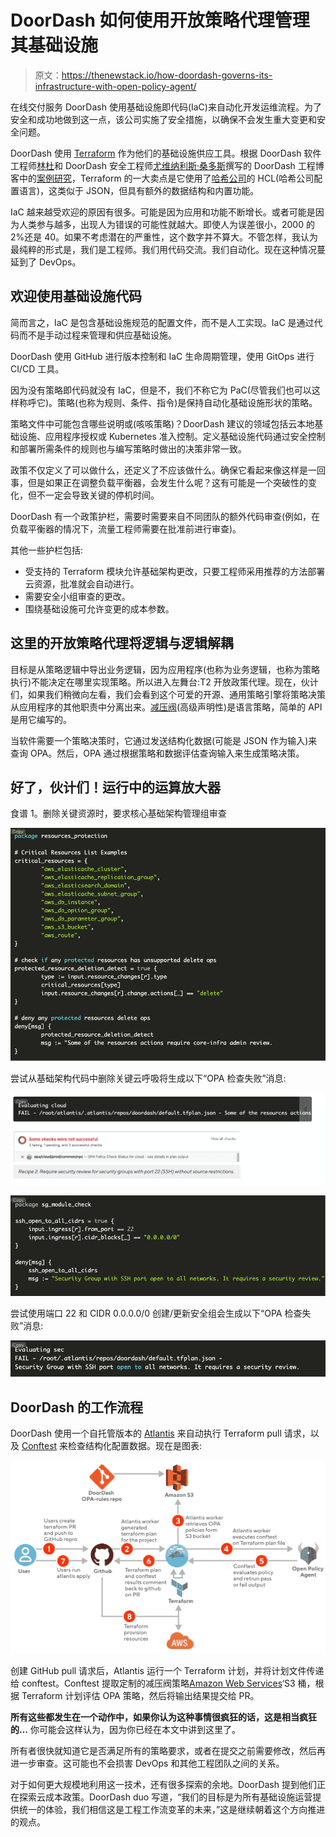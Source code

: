 # DoorDash 如何使用开放策略代理管理其基础设施

> 原文：<https://thenewstack.io/how-doordash-governs-its-infrastructure-with-open-policy-agent/>

在线交付服务 DoorDash 使用基础设施即代码(IaC)来自动化开发运维流程。为了安全和成功地做到这一点，该公司实施了安全措施，以确保不会发生重大变更和安全问题。

DoorDash 使用 [Terraform](https://www.terraform.io/intro) 作为他们的基础设施供应工具。根据 DoorDash 软件工程师[林杜](https://www.linkedin.com/in/lin-du-lance-3b901a29/)和 DoorDash 安全工程师[尤维纳利斯·桑多斯](https://www.linkedin.com/in/juvenal-santos/)撰写的 DoorDash 工程博客中的[案例研究](https://doordash.engineering/2022/09/20/how-doordash-ensures-velocity-and-reliability-through-policy-automation/)，Terraform 的一大卖点是它使用了[哈希公司](https://www.hashicorp.com/?utm_content=inline-mention)的 HCL(哈希公司配置语言)，这类似于 JSON，但具有额外的数据结构和内置功能。

IaC 越来越受欢迎的原因有很多。可能是因为应用和功能不断增长。或者可能是因为人类参与越多，出现人为错误的可能性就越大。即使人为误差很小，2000 的 2%还是 40。如果不考虑潜在的严重性，这个数字并不算大。不管怎样，我认为最纯粹的形式是，我们是工程师。我们用代码交流。我们自动化。现在这种情况蔓延到了 DevOps。

## **欢迎使用基础设施代码**

简而言之，IaC 是包含基础设施规范的配置文件，而不是人工实现。IaC 是通过代码而不是手动过程来管理和供应基础设施。

DoorDash 使用 GitHub 进行版本控制和 IaC 生命周期管理，使用 GitOps 进行 CI/CD 工具。

因为没有策略即代码就没有 IaC，但是不，我们不称它为 PaC(尽管我们也可以这样称呼它)。策略(也称为规则、条件、指令)是保持自动化基础设施形状的策略。

策略文件中可能包含哪些说明或(咳咳策略)？DoorDash 建议的领域包括云本地基础设施、应用程序授权或 Kubernetes 准入控制。定义基础设施代码通过安全控制和部署所需条件的规则也与编写策略时做出的决策非常一致。

政策不仅定义了可以做什么，还定义了不应该做什么。确保它看起来像这样是一回事，但是如果正在调整负载平衡器，会发生什么呢？这有可能是一个突破性的变化，但不一定会导致关键的停机时间。

DoorDash 有一个政策护栏，需要时需要来自不同团队的额外代码审查(例如，在负载平衡器的情况下，流量工程师需要在批准前进行审查)。

其他一些护栏包括:

*   受支持的 Terraform 模块允许基础架构更改，只要工程师采用推荐的方法部署云资源，批准就会自动进行。
*   需要安全小组审查的更改。
*   围绕基础设施可允许变更的成本参数。

## **这里的开放策略代理将逻辑与逻辑解耦**

目标是从策略逻辑中导出业务逻辑，因为应用程序(也称为业务逻辑，也称为策略执行)不能决定在哪里实现策略。所以进入左舞台:T2 开放政策代理。现在，伙计们，如果我们稍微向左看，我们会看到这个可爱的开源、通用策略引擎将策略决策从应用程序的其他职责中分离出来。[减压阀](https://thenewstack.io/strengthen-compliance-by-analyzing-rego-in-ci-cd-pipelines/)(高级声明性)是语言策略，简单的 API 是用它编写的。

当软件需要一个策略决策时，它通过发送结构化数据(可能是 JSON 作为输入)来查询 OPA。然后，OPA 通过根据策略和数据评估查询输入来生成策略决策。

## 好了，伙计们！运行中的运算放大器

食谱 1。删除关键资源时，要求核心基础架构管理组审查

![](img/a3871f4447fdf5af70901c9f784e2461.png)

尝试从基础架构代码中删除关键云呼吸将生成以下“OPA 检查失败”消息:

![](img/951792d0b2d54096759d6a6fd1827a6c.png)

![](img/04ec058df54b55b771710e9dcb978260.png)

尝试使用端口 22 和 CIDR 0.0.0.0/0 创建/更新安全组会生成以下“OPA 检查失败”消息:

![](img/c94670749cd4d03e700bce588ef19573.png)

## **DoorDash 的工作流程**

DoorDash 使用一个自托管版本的 [Atlantis](https://www.runatlantis.io/docs/policy-checking.html) 来自动执行 Terraform pull 请求，以及 [Conftest](https://www.conftest.dev/) 来检查结构化配置数据。现在是图表:

![](img/c071f17a4e869ee5d3a347baa762fbec.png)

创建 GitHub pull 请求后，Atlantis 运行一个 Terraform 计划，并将计划文件传递给 conftest。Conftest 提取定制的减压阀策略[Amazon Web Services](https://aws.amazon.com/?utm_content=inline-mention)‘S3 桶，根据 Terraform 计划评估 OPA 策略，然后将输出结果提交给 PR。

**所有这些都发生在一个动作中，如果你认为这种事情很疯狂的话，这是相当疯狂的…** 你可能会这样认为，因为你已经在本文中讲到这里了。

所有者很快就知道它是否满足所有的策略要求，或者在提交之前需要修改，然后再进一步审查。这可能也不会损害 DevOps 和其他工程团队之间的关系。

对于如何更大规模地利用这一技术，还有很多探索的余地。DoorDash 提到他们正在探索云成本政策。DoorDash duo 写道，“我们的目标是为所有基础设施运营提供统一的体验，我们相信这是工程工作流变革的未来，”这是继续朝着这个方向推进的观点。

<svg xmlns:xlink="http://www.w3.org/1999/xlink" viewBox="0 0 68 31" version="1.1"><title>Group</title> <desc>Created with Sketch.</desc></svg>